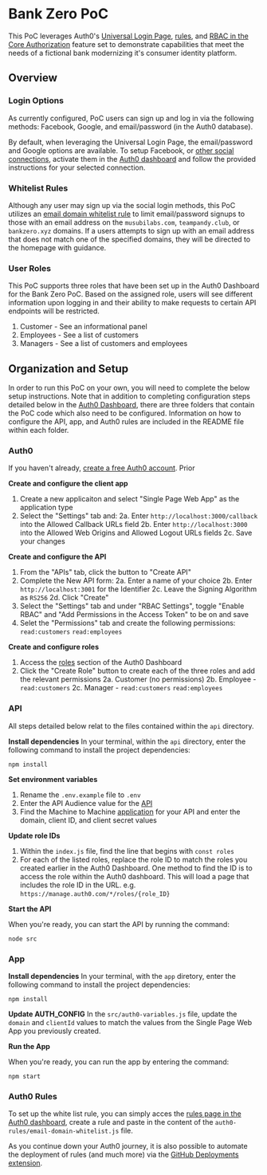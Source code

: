# Bank Zero PoC
This PoC leverages Auth0's [Universal Login Page](https://auth0.com/docs/universal-login), [rules](https://auth0.com/docs/rules), and [RBAC in the Core Authorization](https://auth0.com/docs/authorization/guides/how-to) feature set to demonstrate capabilities that meet the needs of a fictional bank modernizing it's consumer identity platform.

## Overview
### Login Options
As currently configured, PoC users can sign up and log in via the following methods: Facebook, Google, and email/password (in the Auth0 database).

By default, when leveraging the Universal Login Page, the email/password and Google options are available. To setup Facebook, or [other social connections](https://auth0.com/docs/identityproviders), activate them in the [Auth0 dashboard](https://manage.auth0.com/#/connections/social) and follow the provided instructions for your selected connection.

### Whitelist Rules
Although any user may sign up via the social login methods, this PoC utilizes an [email domain whitelist rule](https://auth0.com/rules/simple-domain-whitelist) to limit email/password signups to those with an email address on the `musubilabs.com`, `teampandy.club`, or `bankzero.xyz` domains. If a users attempts to sign up with an email address that does not match one of the specified domains, they will be directed to the homepage with guidance.

### User Roles
This PoC supports three roles that have been set up in the Auth0 Dashboard for the Bank Zero PoC. Based on the assigned role, users will see different information upon logging in and their ability to make requests to certain API endpoints will be restricted.
1. Customer - See an informational panel
2. Employees - See a list of customers
3. Managers - See a list of customers and employees

## Organization and Setup
In order to run this PoC on your own, you will need to complete the below setup instructions. Note that in addition to completing configuration steps detailed below in the [Auth0 Dashboard](https://manage.auth0.com), there are three folders that contain the PoC code which also need to be configured. Information on how to configure the API, app, and Auth0 rules are included in the README file within each folder.

### Auth0
If you haven't already, [create a free Auth0 account](https://auth0.com/signup). Prior 

**Create and configure the client app**
1. Create a new applicaiton and select "Single Page Web App" as the application type
2. Select the "Settings" tab and:
  2a. Enter `http://localhost:3000/callback` into the Allowed Callback URLs field
2b. Enter `http://localhost:3000` into the Allowed Web Origins and Allowed Logout URLs fields
2c. Save your changes

**Create and configure the API**
1. From the "APIs" tab, click the button to "Create API"
2. Complete the New API form:
2a. Enter a name of your choice
2b. Enter `http://localhost:3001` for the Identifier
2c. Leave the Signing Algorithm as `RS256`
2d. Click "Create"
3. Select the "Settings" tab and under "RBAC Settings", toggle "Enable RBAC" and "Add Permissions in the Access Token" to be on and save
4. Selet the "Permissions" tab and create the following permissions: `read:customers` `read:employees`

**Create and configure roles**
1. Access the [roles](https://manage.auth0.com/#/roles) section of the Auth0 Dashboard
2. Click the "Create Role" button to create each of the three roles and add the relevant permissions
2a. Customer (no permissions)
2b. Employee - `read:customers`
2c. Manager - `read:customers` `read:employees`

### API
All steps detailed below relat to the files contained within the `api` directory.

**Install dependencies**
In your terminal, within the `api` directory, enter the following command to install the project dependencies:
```
npm install
```
**Set environment variables**
1. Rename the `.env.example` file to `.env`
2. Enter the API Audience value for the [API](https://manage.auth0.com/#/apis)
3. Find the Machine to Machine [application](https://manage.auth0.com/#/applications) for your API and enter the domain, client ID, and client secret values

**Update role IDs**
1. Within the `index.js` file, find the line that begins with `const roles`
2. For each of the listed roles, replace the role ID to match the roles you created earlier in the Auth0 Dashboard. One method to find the ID is to access the role within the Auth0 dashboard. This will load a page that includes the role ID in the URL. e.g. `https://manage.auth0.com/*/roles/{role_ID}`

**Start the API**

When you're ready, you can start the API by running the command:
```
node src
```

### App

**Install dependencies**
In your terminal, with the `app` diretory, enter the following command to install the project dependencies:
```
npm install
```

**Update AUTH_CONFIG**
In the `src/auth0-variables.js` file, update the `domain` and `clientId` values to match the values from the Single Page Web App you previously created.

**Run the App**

When you're ready, you can run the app by entering the command:
```
npm start
```

### Auth0 Rules
To set up the white list rule, you can simply acces the [rules page in the Auth0 dashboard](https://manage.auth0.com/#/rules), create a rule and paste in the content of the `auth0-rules/email-domain-whitelist.js` file.

As you continue down your Auth0 journey, it is also possible to automate the deployment of rules (and much more) via the [GitHub Deployments extension](https://auth0.com/docs/extensions/github-deploy).
